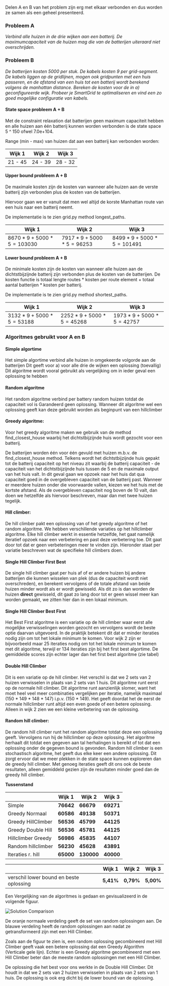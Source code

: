 Delen A en B van het problem zijn erg met elkaar verbonden en dus worden ze samen als een geheel presenteerd. 

### Probleem A

*Verbind alle huizen in de drie wijken aan een batterij. De maximumcapaciteit van de huizen mag die van de batterijen uiteraard niet overschrijden.*

### Probleem B

*De batterijen kosten 5000 per stuk. De kabels kosten 9 per grid-segment. De kabels liggen op de gridlijnen, mogen ook gridpunten met een huis passeren, en de afstand van een huis tot een batterij wordt berekend volgens de manhattan distance. Bereken de kosten voor de in a) geconfigureerde wijk. Probeer je SmartGrid te optimaliseren en vind een zo goed mogelijke configuratie van kabels.*



#### State space probleem A + B

Met de constraint relaxation dat batterijen geen maximum capaciteit hebben en alle huizen aan één batterij kunnen worden verbonden is de state space 5 ^ 150 ofwel 7.0e+104.

Range (min - max) van huizen dat aan een batterij kan verbonden worden:

| Wijk 1  | Wijk 2  | Wijk 3  |
| ------- | ------- | ------- |
| 21 - 45 | 24 - 39 | 28 - 32 |

#### Upper bound probleem A + B

De maximale kosten zijn de kosten van wanneer alle huizen aan de verste batterij zijn verbonden plus de kosten van de batterijen.

Hiervoor gaan we er vanuit dat men wel altijd de korste Manhattan route van een huis naar een batterij neemt.

De implementatie is te zien grid.py method longest_paths.

| Wijk 1                         | Wijk 2                        | Wijk 3                         |
| ------------------------------ | ----------------------------- | ------------------------------ |
| $8670 * 9 + 5000 * 5 = 103030$ | $7917 * 9 + 5000 * 5 = 96253$ | $8499 * 9 + 5000 * 5 = 101491$ |



#### Lower bound probleem A + B

De minimale kosten zijn de kosten van wanneer alle huizen aan de dichtstbijzijnde batterij zijn verbonden plus de kosten van de batterijen. De kosten functie is totaal lengte routes * kosten per route element + totaal aantal batterijen * kosten per batterij.

De implementatie is te zien grid.py method shortest_paths.

| Wijk 1                        | Wijk 2                        | Wijk 3                        |
| ----------------------------- | ----------------------------- | ----------------------------- |
| $3132 * 9 + 5000 * 5 = 53188$ | $2252 * 9 + 5000 * 5 = 45268$ | $1973 * 9 + 5000 * 5 = 42757$ |



### Algoritmes gebruikt voor A en B

#### Simple algortime

Het simple algortime verbind alle huizen in omgekeerde volgorde aan de batterijen
Dit geeft voor a) voor alle drie de wijken een oplossing (toevallig)
Dit algoritme wordt vooral gebruikt als vergelijking om in ieder geval een oplossing te hebben

#### Random algoritme

Het random algoritme verbind per battery random huizen totdat de capaciteit vol is
Garandeerd geen oplossing.
Wanneer dit algoritme wel een oplossing geeft kan deze gebruikt worden als beginpunt van een hillclimber

#### Greedy algoritme:

Voor het greedy algoritme maken we gebruik van de method find_closest_house waarbij het dichtstbijzijnde huis wordt gezocht voor een batterij.

De batterijen worden één voor één gevuld met huizen m.b.v. de find_closest_house method. Telkens wordt het dichtstbijzijnde huis gepakt tot de batterij capaciteit op het niveau zit waarbij de batterij capaciteit - de capaciteit van het dichtstbijzijnde huis tussen de 5 en de maximale output van het huis valt. In dit geval gaan we opzoek naar het huis dat qua capaciteit goed in de overgebleven capaciteit van de batterij past. Wanneer er meerdere huizen onder die voorwaarde vallen, kiezen we het huis met de kortste afstand. Als de overgebleven capaciteit nog boven de 10 valt, dan doen we hetzelfde als hiervoor beschreven, maar dan met twee huizen tegelijk.

#### Hill climber:

De hill climber pakt een oplossing van of het greedy algoritme of het random algoritme. We hebben verschillende variaties op het hillclimber algoritme. Elke hill climber werkt in essentie hetzelfde, het gaat namelijk iteratief opzoek naar een verbetering en past deze verbetering toe. Dit gaat door tot dat er geen verbeteringen meer te vinden zijn. Hieronder staat per variatie beschreven wat de specifieke hill climbers doen.

#### Single Hill Climber First Best

De single hill climber gaat per huis af of er andere huizen bij andere batterijen die kunnen wisselen van plek (dus de capaciteit wordt niet overschreden), en berekent vervolgens of de totale afstand van beide huizen minder wordt als er wordt gewisseld. Als dit zo is dan worden de huizen **direct** gewisseld, dit gaat zo lang door tot er geen wissel meer kan worden gemaakt, we zitten hier dan in een lokaal minimum.

#### Single Hill Climber Best First

Het Best First algoritme is een variatie op de hill climber waar eerst alle mogelijke verwisselingen worden gezocht en vervolgens wordt de beste optie daarvan uitgevoerd. In de praktijk betekent dit dat er minder iteraties nodig zijn om tot het lokale minimum te komen. Voor wijk 2 zijn er bijvoorbeeld maar 25 iteraties nodig om tot het lokale minimum te komen met dit algoritme, terwijl er 134 iteraties zijn bij het first best algortime. De gemiddelde scores zijn echter lager dan het first best algoritme (zie tabel)

#### Double Hill Climber

Dit is een variatie op de hill climber. Het verschil is dat we 2 sets van 2 huizen verwisselen in plaats van 2 sets van 1 huis. Dit algoritme runt eerst op de normale hill climber. Dit algoritme runt aanzienlijk slomer, want het moet heel veel meer combinaties vergelijken per iteratie, namelijk maximaal (150 * 149 * 148 * 147) i.p.v. (150 * 149). Het geeft doordat het de eerst de normale hillclimber runt altijd een even goede of een betere oplossing. Alleen in wijk 2 zien we een kleine verbetering van de oplossing.

#### Random hill climber:

De random hill climber runt het random algoritme totdat deze een oplossing geeft. Vervolgens run hij de hillclimber op deze oplossing.
Het algoritme herhaalt dit totdat een gegeven aan tal herhalingen is bereikt of tot dat een oplossing onder de gegeven bound is gevonden. Random hill climber is een stochastisch algoritme, het geeft dus elke keer een andere oplossing. Dit zorgt ervoor dat we meer plekken in de state space kunnen exploreren dan de greedy hill climber. Met genoeg iteraties geeft dit ons ook de beste resultaten, alleen gemiddeld gezien zijn de resultaten minder goed dan de greedy hill climber. 



**Tussenstand**

|                    | Wijk 1    | Wijk 2    | Wijk 3     |
| ------------------ | --------- | --------- | ---------- |
| Simple             | **76642** | **66679** | **69271**  |
| Greedy Normaal     | **60586** | **49138** | **50371**  |
| Greedy HillClimber | **56536** | **45799** | **44125**  |
| Greedy Double Hill | **56536** | **45781** | **44125**  |
| Hillclimber Greedy | **56986** | **45835** | **44107**  |
| Random hillclimber | **56230** | **45628** | **43891**  |
| Iteraties r. hill  | **65000** | **130000**| **40000**  |

|                                         | Wijk 1    | Wijk 2    | Wijk 3     |
| --------------------------------------- | --------- | --------- | ---------- |
|verschil lower bound en beste oplossing  | **5,41%** | **0,79%** | **5,00%**    |





Een Vergelijking van de algoritmes is gedaan en gevisualizeerd in de volgende figuur.

![Solution Comparison](https://github.com/ThomasHoed/Heuristieken/blob/master/Documentation/Pictures/Solutions_comparison.png)

De oranje normaale verdeling geeft de set van random oplossingen aan. De blauwe verdeling heeft de random oplossingen aan nadat ze getransformeerd zijn met een Hill Climber. 

Zoals aan de figuur te zien is, een random oplossing gecombineerd met Hill Climber geeft vaak een betere oplossing dat een Greedy Algorithm (Verticale gele lijn). Echter is een Greedy algoritme gecombineerd met een Hill Climber beter dan de meeste random oplossingen met een Hill Climber. 



De oplossing die het best voor ons werkte in de Double Hill Climber. Dit houdt in dat we 2 sets van 2 huizen verwisselen in plaats van 2 sets van 1 huis. De oplossing is ook erg dicht bij de lower bound van de oplossing.

